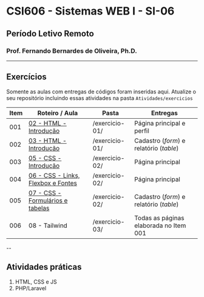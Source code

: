 # CSI606 - Sistemas WEB I - SI-06

## Período Letivo Remoto

### Prof. Fernando Bernardes de Oliveira, Ph.D.

---

## Exercícios  

Somente as aulas com entregas de códigos foram inseridas aqui. Atualize o seu repositório incluindo essas atividades na pasta `Atividades/exercicios`

Item | Roteiro / Aula | Pasta | Entregas
---- | ------ | -------|-------------------
001  | [02 - HTML - Introdução](../LessonScripts/markup-languages/002-roteiro-aula-02-html.md) | /exercicio-01/ | Página principal e perfil
002  | [03 - HTML - Introdução](../LessonScripts/markup-languages/003-roteiro-aula-03-html-forms-tables.md) | /exercicio-01/ | Cadastro (*form*) e relatório (*table*)  
003  | [05 - CSS - Introdução](../LessonScripts/css/005-roteiro-aula-05-css-introducao.md) | /exercicio-02/ | Página principal
004  | [06 - CSS - Links, Flexbox e Fontes](../LessonScripts/css/006-roteiro-aula-06-css-links-flexbox-fonts.md) | /exercicio-02/ | Página principal
005  | [07 - CSS - Formulários e tabelas](../LessonScripts/css/007-roteiro-aula-07-css-forms-tables.md) | /exercicio-02/ | Cadastro (*form*) e relatório (*table*)
006  | 08 - Tailwind | /exercicio-03/ | Todas as páginas elaborada no Item 001

--

## Atividades práticas

1. HTML, CSS e JS
1. PHP/Laravel  
